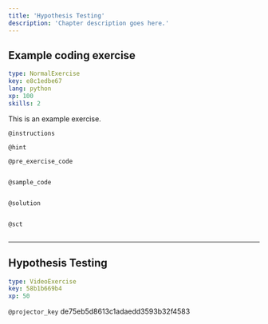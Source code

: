 ```yaml
---
title: 'Hypothesis Testing'
description: 'Chapter description goes here.'
---
```


## Example coding exercise

```yaml
type: NormalExercise
key: e8c1edbe67
lang: python
xp: 100
skills: 2
```

This is an example exercise.

`@instructions`


`@hint`


`@pre_exercise_code`
```{python}

```

`@sample_code`
```{python}

```

`@solution`
```{python}

```

`@sct`
```{python}

```

---

## Hypothesis Testing

```yaml
type: VideoExercise
key: 58b1b669b4
xp: 50
```

`@projector_key`
de75eb5d8613c1adaedd3593b32f4583
